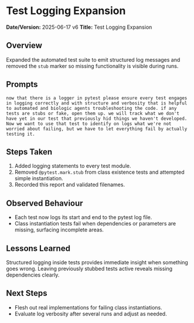 # Test Logging Expansion

**Date/Version:** 2025-06-17 v6
**Title:** Test Logging Expansion

## Overview
Expanded the automated test suite to emit structured log messages and removed the `stub` marker so missing functionality is visible during runs.

## Prompts
```
now that there is a logger in pytest please ensure every test engages in logging correctly and with structure and verbosity that is helpful to automated and biologic agents troubleshooting the code. if any tests are stubs or fake, open them up. we will track what we don't have yet in our test that previously hid things we haven't developed. Now we want to use that test to identify on logs what we're not worried about failing, but we have to let everything fail by actually testing it.
```

## Steps Taken
1. Added logging statements to every test module.
2. Removed `@pytest.mark.stub` from class existence tests and attempted simple instantiation.
3. Recorded this report and validated filenames.

## Observed Behaviour
- Each test now logs its start and end to the pytest log file.
- Class instantiation tests fail when dependencies or parameters are missing, surfacing incomplete areas.

## Lessons Learned
Structured logging inside tests provides immediate insight when something goes wrong. Leaving previously stubbed tests active reveals missing dependencies clearly.

## Next Steps
- Flesh out real implementations for failing class instantiations.
- Evaluate log verbosity after several runs and adjust as needed.
